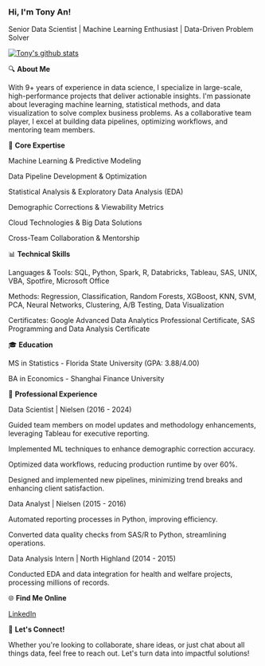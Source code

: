 ### Hi, I'm Tony An!
Senior Data Scientist | Machine Learning Enthusiast | Data-Driven Problem Solver

[![Tony's github stats](https://github-readme-stats.vercel.app/api?username=tonyan2511&count_private=true&show_icons=true&theme=radical)](https://github.com/anuraghazra/github-readme-stats)

🔍 **About Me**

With 9+ years of experience in data science, I specialize in large-scale, high-performance projects that deliver actionable insights. I'm passionate about leveraging machine learning, statistical methods, and data visualization to solve complex business problems. As a collaborative team player, I excel at building data pipelines, optimizing workflows, and mentoring team members.

🌟 **Core Expertise**

Machine Learning & Predictive Modeling

Data Pipeline Development & Optimization

Statistical Analysis & Exploratory Data Analysis (EDA)

Demographic Corrections & Viewability Metrics

Cloud Technologies & Big Data Solutions

Cross-Team Collaboration & Mentorship

📊 **Technical Skills**

Languages & Tools: SQL, Python, Spark, R, Databricks, Tableau, SAS, UNIX, VBA, Spotfire, Microsoft Office

Methods: Regression, Classification, Random Forests, XGBoost, KNN, SVM, PCA, Neural Networks, Clustering, A/B Testing, Data Visualization

Certificates: Google Advanced Data Analytics Professional Certificate, SAS Programming and Data Analysis Certificate

🎓 **Education**

MS in Statistics - Florida State University (GPA: 3.88/4.00)

BA in Economics - Shanghai Finance University

💼 **Professional Experience**

Data Scientist | Nielsen (2016 - 2024)

Guided team members on model updates and methodology enhancements, leveraging Tableau for executive reporting.

Implemented ML techniques to enhance demographic correction accuracy.

Optimized data workflows, reducing production runtime by over 60%.

Designed and implemented new pipelines, minimizing trend breaks and enhancing client satisfaction.

Data Analyst | Nielsen (2015 - 2016)

Automated reporting processes in Python, improving efficiency.

Converted data quality checks from SAS/R to Python, streamlining operations.

Data Analysis Intern | North Highland (2014 - 2015)

Conducted EDA and data integration for health and welfare projects, processing millions of records.

🌐 **Find Me Online**

[LinkedIn](linkedin.com/in/dong-tony-an-44184841)


💬 **Let's Connect!**

Whether you're looking to collaborate, share ideas, or just chat about all things data, feel free to reach out. Let's turn data into impactful solutions!


<!--
**TonyAn2511/tonyan2511** is a ✨ _special_ ✨ repository because its `README.md` (this file) appears on your GitHub profile.

Here are some ideas to get you started:

- 🔭 I’m currently working on ...
- 🌱 I’m currently learning ...
- 👯 I’m looking to collaborate on ...
- 🤔 I’m looking for help with ...
- 💬 Ask me about ...
- 📫 How to reach me: ...
- 😄 Pronouns: ...
- ⚡ Fun fact: ...
-->
